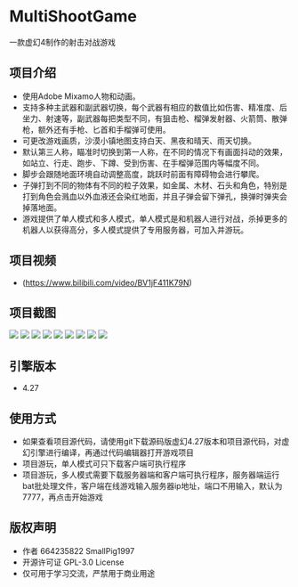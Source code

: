 # MultiShootGame
一款虚幻4制作的射击对战游戏

## 项目介绍
* 使用Adobe Mixamo人物和动画。
*	支持多种主武器和副武器切换，每个武器有相应的数值比如伤害、精准度、后坐力、射速等，副武器每把类型不同，有狙击枪、榴弹发射器、火箭筒、散弹枪，额外还有手枪、匕首和手榴弹可使用。
*	可更改游戏画质，沙漠小镇地图支持白天、黑夜和晴天、雨天切换。
*	默认第三人称，瞄准时切换到第一人称，在不同的情况下有画面抖动的效果，如站立、行走、跑步、下蹲、受到伤害、在手榴弹范围内等幅度不同。
*	脚步会跟随地面环境自动调整高度，跳跃时前面有障碍物会进行攀爬。
*	子弹打到不同的物体有不同的粒子效果，如金属、木材、石头和角色，特别是打到角色会溅血以外血液还会染红地面，并且子弹会留下弹孔，换弹时弹夹会掉落地面。
*	游戏提供了单人模式和多人模式，单人模式是和机器人进行对战，杀掉更多的机器人以获得高分，多人模式提供了专用服务器，可加入并游玩。

## 项目视频
* (https://www.bilibili.com/video/BV1jF411K79N)

## 项目截图
<img src="https://github.com/664235822/MultiShootGame/blob/main/img/1.png">
<img src="https://github.com/664235822/MultiShootGame/blob/main/img/2.png">
<img src="https://github.com/664235822/MultiShootGame/blob/main/img/3.png">
<img src="https://github.com/664235822/MultiShootGame/blob/main/img/4.png">
<img src="https://github.com/664235822/MultiShootGame/blob/main/img/5.png">
<img src="https://github.com/664235822/MultiShootGame/blob/main/img/6.png">
<img src="https://github.com/664235822/MultiShootGame/blob/main/img/7.png">
<img src="https://github.com/664235822/MultiShootGame/blob/main/img/8.png">
<img src="https://github.com/664235822/MultiShootGame/blob/main/img/9.png">

## 引擎版本 
* 4.27

## 使用方式
* 如果查看项目源代码，请使用git下载源码版虚幻4.27版本和项目源代码，对虚幻引擎进行编译，再通过代码编辑器打开游戏项目
* 项目游玩，单人模式可只下载客户端可执行程序
* 项目游玩，多人模式需要下载服务器端和客户端可执行程序，服务器端运行bat批处理文件，客户端在线游戏输入服务器ip地址，端口不用输入，默认为7777，再点击开始游戏

## 版权声明
* 作者 664235822 SmallPig1997
* 开源许可证 GPL-3.0 License
* 仅可用于学习交流，严禁用于商业用途
